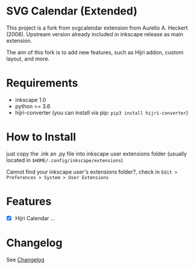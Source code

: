 # SVG Calendar (Extended)

This project is a fork from svgcalendar extension from Aurelio A. Heckert (2008). Upstream version
already included in inkscape release as main extension.

The aim of this fork is to add new features, such as Hijri addon, custom layout, and more.

# Requirements

- inkscape 1.0
- python >= 3.6
- hijri-converter (you can install via pip: `pip3 install hijri-converter`)

# How to Install
just copy the .ink an .py file into inkscape user extensions folder
(usually located in `$HOME/.config/inkscape/extensions`)

Cannot find your inkscape user's extensions folder?, check in
`Edit > Preferences > System > User Extensions`

# Features
- [x] Hijri Calendar
...

# Changelog
See [Changelog](CHANGELOG.md)

